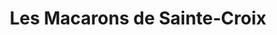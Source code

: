 ---
title: "Les Macarons de Sainte-Croix"
url: /sainte-croix/les-macarons-de-sainte-croix/
shop: Konditorei
---